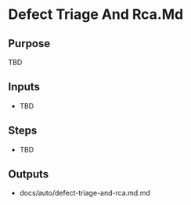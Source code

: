 # Defect Triage And Rca.Md

## Purpose

TBD

## Inputs

- TBD

## Steps

- TBD

## Outputs

- docs/auto/defect-triage-and-rca.md.md
